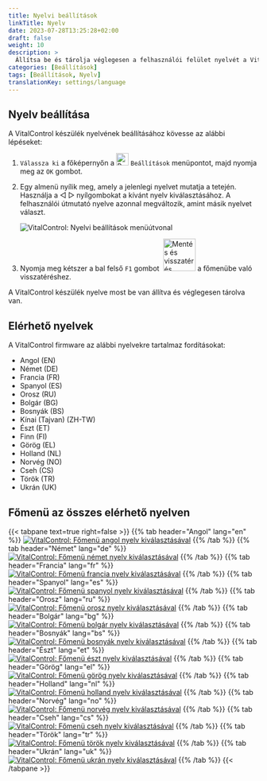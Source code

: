 ```yaml
---
title: Nyelvi beállítások
linkTitle: Nyelv
date: 2023-07-28T13:25:28+02:00
draft: false
weight: 10
description: >
  Állítsa be és tárolja véglegesen a felhasználói felület nyelvét a VitalControl készülékén.
categories: [Beállítások]
tags: [Beállítások, Nyelv]
translationKey: settings/language
---
```

## Nyelv beállítása

A VitalControl készülék nyelvének beállításához kövesse az alábbi lépéseket:

1. `Válassza ki` a főképernyőn a <img src="/icons/gear.svg" width="25" align="bottom" alt="Beállítások" /> `Beállítások` menüpontot, majd nyomja meg az `OK` gombot.

1. Egy almenü nyílik meg, amely a jelenlegi nyelvet mutatja a tetején. Használja a ◁ ▷ nyílgombokat a kívánt nyelv kiválasztásához. A felhasználói útmutató nyelve azonnal megváltozik, amint másik nyelvet választ.

   ![VitalControl: Nyelvi beállítások menüútvonal](../images/select-lang.png "Nyelv beállítása")

1. Nyomja meg kétszer a bal felső `F1` gombot &nbsp;<img src="/icons/footer/save_exit.svg" width="65" align="bottom" alt="Mentés és visszatérés" /> a főmenübe való visszatéréshez.

A VitalControl készülék nyelve most be van állítva és véglegesen tárolva van.

## Elérhető nyelvek

A VitalControl firmware az alábbi nyelvekre tartalmaz fordításokat:

- Angol (EN)
- Német (DE)
- Francia (FR)
- Spanyol (ES)
- Orosz (RU)
- Bolgár (BG)
- Bosnyák (BS)
- Kínai (Tajvan) (ZH-TW)
- Észt (ET)
- Finn (FI)
- Görög (EL)
- Holland (NL)
- Norvég (NO)
- Cseh (CS)
- Török (TR)
- Ukrán (UK)

## Főmenü az összes elérhető nyelven

{{< tabpane text=true right=false >}}
  {{% tab header="Angol" lang="en" %}}
[![VitalControl: Főmenü angol nyelv kiválasztásával](/images/homescreen/english.png "Főmenü Angol")](/en/demo/ "Demo app VitalControl (EN)")
  {{% /tab %}}
  {{% tab header="Német" lang="de" %}}
[![VitalControl: Főmenü német nyelv kiválasztásával](/images/homescreen/german.png "Főmenü Német")](/demo/ "Demo app VitalControl (DE)")
  {{% /tab %}}
  {{% tab header="Francia" lang="fr" %}}
[![VitalControl: Főmenü francia nyelv kiválasztásával](/images/homescreen/french.png "Főmenü Francia")](/fr/demo/ "Demo app VitalControl (FR)")
  {{% /tab %}}
  {{% tab header="Spanyol" lang="es" %}}
[![VitalControl: Főmenü spanyol nyelv kiválasztásával](/images/homescreen/spanish.png "Főmenü Spanyol")](/es/demo/ "Demo app VitalControl (ES)")
  {{% /tab %}}
  {{% tab header="Orosz" lang="ru" %}}
[![VitalControl: Főmenü orosz nyelv kiválasztásával](/images/homescreen/russian.png "Főmenü Orosz")](/ru/demo/ "Demo app VitalControl (RU)")
  {{% /tab %}}
  {{% tab header="Bolgár" lang="bg" %}}
[![VitalControl: Főmenü bolgár nyelv kiválasztásával](/images/homescreen/bulgarian.png "Főmenü Bolgár")](/bg/demo/ "Demo app VitalControl (BG)")
  {{% /tab %}}
  {{% tab header="Bosnyák" lang="bs" %}}
[![VitalControl: Főmenü bosnyák nyelv kiválasztásával](/images/homescreen/bosnian.png "Főmenü Bosnyák")](/bs/demo/ "Demo app VitalControl (BS)")
  {{% /tab %}}
  {{% tab header="Észt" lang="et" %}}
[![VitalControl: Főmenü észt nyelv kiválasztásával](/images/homescreen/estonian.png "Főmenü Észt")](/et/demo/ "Demo app VitalControl (ET)")
  {{% /tab %}}
  {{% tab header="Görög" lang="el" %}}
[![VitalControl: Főmenü görög nyelv kiválasztásával](/images/homescreen/greek.png "Főmenü Görög")](/el/demo/ "Demo app VitalControl (EL)")
  {{% /tab %}}
  {{% tab header="Holland" lang="nl" %}}
[![VitalControl: Főmenü holland nyelv kiválasztásával](/images/homescreen/dutch.png "Főmenü Holland")](/nl/demo/ "Demo app VitalControl (NL)")
  {{% /tab %}}
  {{% tab header="Norvég" lang="no" %}}
[![VitalControl: Főmenü norvég nyelv kiválasztásával](/images/homescreen/norwegian.png "Főmenü Norvég")](/no/demo/ "Demo app VitalControl (NO)")
  {{% /tab %}}
  {{% tab header="Cseh" lang="cs" %}}
[![VitalControl: Főmenü cseh nyelv kiválasztásával](/images/homescreen/czech.png "Főmenü Cseh")](/cs/demo/ "Demo app VitalControl (CS)")
  {{% /tab %}}
  {{% tab header="Török" lang="tr" %}}
[![VitalControl: Főmenü török nyelv kiválasztásával](/images/homescreen/turkish.png "Főmenü Török")](/tr/demo/ "Demo app VitalControl (TR)")
  {{% /tab %}}
  {{% tab header="Ukrán" lang="uk" %}}
[![VitalControl: Főmenü ukrán nyelv kiválasztásával](/images/homescreen/ukrainian.png "Főmenü Ukrán")](/uk/demo/ "Demo app VitalControl (UK)")
  {{% /tab %}}
{{< /tabpane >}}


